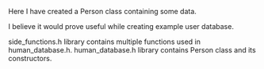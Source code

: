 Here I have created a Person class containing some data.

I believe it would prove useful while creating example user database.

side_functions.h library contains multiple functions used in human_database.h.
human_database.h library contains Person class and its constructors.
